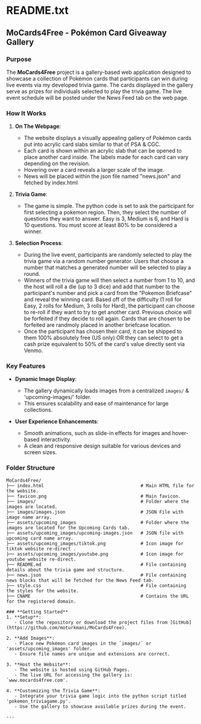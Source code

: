 # README.txt

## **MoCards4Free - Pokémon Card Giveaway Gallery**

### **Purpose**
The **MoCards4Free** project is a gallery-based web application designed to showcase a collection of Pokémon cards that participants can win during live events via my developed trivia game. The cards displayed in the gallery serve as prizes for individuals selected to play the trivia game. The live event schedule will be posted under the News Feed tab on the web page. 

### **How It Works**
1. **On The Webpage**:
   - The website displays a visually appealing gallery of Pokémon cards put into acrylic card slabs similar to that of PSA & CGC.
   - Each card is shown within an acrylic slab that can be opened to place another card inside. The labels made for each card can vary depending on the revision.
   - Hovering over a card reveals a larger scale of the image.
   - News will be placed within the json file named "news.json" and fetched by index.html
     
2. **Trivia Game**:
   - The game is simple. The python code is set to ask the participant for first selecting a pokemon region. Then, they select the number of questions they want to answer. Easy is 3, Medium is 6, and Hard is 10 questions. You must score at least 80% to be considered a winner.

3. **Selection Process**:
   - During the live event, participants are randomly selected to play the trivia game via a random number generator. Users that choose a number that matches a generated number will be selected to play a round.
   - Winners of the trivia game will then select a number from 1 to 10, and the host will roll a die (up to 3 dice) and add that number to the participant's number and pick a card from the "Pokemon Briefcase" and reveal the winning card. Based off of the difficulty (1       roll for Easy, 2 rolls for Medium, 3 rolls for Hard), the participant can choose to re-roll if they want to try to get another card. Previous choice will be forfeited if they decide to roll again. Cards that are chosen to be forfeited are randmoly placed in             another briefcase location.
   - Once the participant has chosen their card, it can be shipped to them 100% absolutely free (US only) OR they can select to get a cash prize equivalent to 50% of the card's value directly sent via Venmo. 

### **Key Features**
- **Dynamic Image Display**:
  - The gallery dynamically loads images from a centralized `images/` & 'upcoming-images/' folder.
  - This ensures scalability and ease of maintenance for large collections.
  
- **User Experience Enhancements**:
  - Smooth animations, such as slide-in effects for images and hover-based interactivity.
  - A clean and responsive design suitable for various devices and screen sizes.

### **Folder Structure**
```
MoCards4Free/
├── index.html                                    # Main HTML file for the website.
├── favicon.png                                   # Main favicon.
├── images/                                       # Folder where the images are located.
├── images/images.json                            # JSON File with image name array.
├── assets/upcoming_images                        # Folder where the images are located for the Upcoming Cards tab.
├── assets/upcoming_images/upcoming-images.json   # JSON file with upcoming card name array.
├── assets/upcoming_images/tiktok.png             # Icon image for tiktok website re-direct .
├── assets/upcoming_images/youtube.png            # Icon image for youtube website re-direct.
├── README.md                                     # File containing details about the trivia game and structure.
├── news.json                                     # File containing news blocks that will be fetched for the News Feed tab.
├── style.css                                     # File containing the styles for the website.
├── CNAME                                         # Contains the URL for the registered domain.

### **Getting Started**
1. **Setup**:
   - Clone the repository or download the project files from [GitHub](https://github.com/moturkmani/MoCards4Free).

2. **Add Images**:
   - Place new Pokémon card images in the `images/` or 'assets/upcoming_images' folder.
   - Ensure file names are unique and extensions are correct.

3. **Host the Website**:
   - The website is hosted using GitHub Pages.
   - The live URL for accessing the gallery is: `www.mocards4free.com'.

4. **Customizing the Trivia Game**:
   - Integrate your trivia game logic into the python script titled 'pokemon_triviagame.py'.
   - Use the gallery to showcase available prizes during the event.

---
